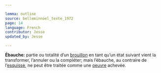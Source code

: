 ```yaml
---

lemma: outline
source: belleminnoel_texte_1972
page: 14
language: French
contributor: Jesse
updated_by: Jesse

---
```

**Ébauche:** partie ou totalité d’un [brouillon](draft.html) en tant qu’un état suivant vient la transformer, l’annuler ou la compléter; mais l’ébauche, au contraire de l’[esquisse](sketch.html), ne peut être traitée comme une [oeuvre](work.html) achevée.
